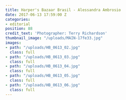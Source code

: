 ```yaml
---
title: Harper's Bazaar Brasil - Alessandra Ambrosio
date: 2017-06-13 17:59:00 Z
categories:
- editorial
position: 88
credit_text: 'Photographer: Terry Richardson'
thumbnail_image: "/uploads/MAIN-17fe33.jpg"
images:
- path: "/uploads/HB_0613_02.jpg"
  class: full
- path: "/uploads/HB_0613_03.jpg"
  class: full
- path: "/uploads/HB_0613_04.jpg"
  class: full
- path: "/uploads/HB_0613_05.jpg"
  class: full
- path: "/uploads/HB_0613_06.jpg"
  class: full
---
```


